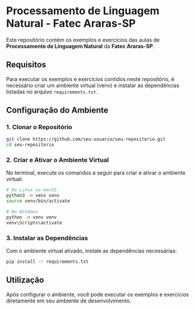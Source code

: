 # Processamento de Linguagem Natural - Fatec Araras-SP

Este repositório contém os exemplos e exercícios das aulas de **Processamento de Linguagem Natural** da **Fatec Araras-SP**.

## Requisitos

Para executar os exemplos e exercícios contidos neste repositório, é necessário criar um ambiente virtual (venv) e instalar as dependências listadas no arquivo `requirements.txt`.

## Configuração do Ambiente

### 1. Clonar o Repositório

```bash
git clone https://github.com/seu-usuario/seu-repositorio.git
cd seu-repositorio
```

### 2. Criar e Ativar o Ambiente Virtual

No terminal, execute os comandos a seguir para criar e ativar o ambiente virtual:

```bash
# No Linux ou macOS
python3 -m venv venv
source venv/bin/activate

# No Windows
python -m venv venv
venv\Scripts\activate
```

### 3. Instalar as Dependências

Com o ambiente virtual ativado, instale as dependências necessárias:

```bash
pip install -r requirements.txt
```

## Utilização

Após configurar o ambiente, você pode executar os exemplos e exercícios diretamente em seu ambiente de desenvolvimento.